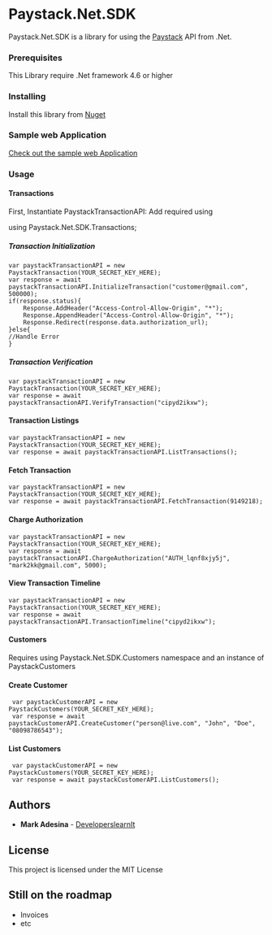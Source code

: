 # Paystack.Net.SDK

Paystack.Net.SDK is a library for using the [Paystack](https://paystack.com) API from .Net.


### Prerequisites

This Library require .Net framework 4.6 or higher



### Installing
Install this library from [Nuget](https://www.nuget.org/packages/Paystack.Net.SDK)

### Sample web Application

 [Check out the sample web Application](https://github.com/developerslearnit/Paystack.Net.SampleApp)


### Usage

#### Transactions

First, Instantiate PaystackTransactionAPI:
Add required using

using Paystack.Net.SDK.Transactions;


##### Transaction Initialization
    var paystackTransactionAPI = new PaystackTransaction(YOUR_SECRET_KEY_HERE);
    var response = await paystackTransactionAPI.InitializeTransaction("customer@gmail.com", 500000);
    if(response.status){
        Response.AddHeader("Access-Control-Allow-Origin", "*");
        Response.AppendHeader("Access-Control-Allow-Origin", "*");
		Response.Redirect(response.data.authorization_url);
    }else{
	//Handle Error
	}

##### Transaction Verification
    var paystackTransactionAPI = new PaystackTransaction(YOUR_SECRET_KEY_HERE);
    var response = await paystackTransactionAPI.VerifyTransaction("cipyd2ikxw");

#### Transaction Listings
    var paystackTransactionAPI = new PaystackTransaction(YOUR_SECRET_KEY_HERE);
    var response = await paystackTransactionAPI.ListTransactions();

#### Fetch Transaction

    var paystackTransactionAPI = new PaystackTransaction(YOUR_SECRET_KEY_HERE);
    var response = await paystackTransactionAPI.FetchTransaction(9149218);

#### Charge Authorization

    var paystackTransactionAPI = new PaystackTransaction(YOUR_SECRET_KEY_HERE);
    var response = await paystackTransactionAPI.ChargeAuthorization("AUTH_lqnf8xjy5j", "mark2kk@gmail.com", 5000);

#### View Transaction Timeline

    var paystackTransactionAPI = new PaystackTransaction(YOUR_SECRET_KEY_HERE);
    var response = await paystackTransactionAPI.TransactionTimeline("cipyd2ikxw");
    

#### Customers

Requires using Paystack.Net.SDK.Customers namespace and an instance of PaystackCustomers

#### Create Customer
     var paystackCustomerAPI = new PaystackCustomers(YOUR_SECRET_KEY_HERE);
     var response = await paystackCustomerAPI.CreateCustomer("person@live.com", "John", "Doe", "08098786543");

#### List Customers
     var paystackCustomerAPI = new PaystackCustomers(YOUR_SECRET_KEY_HERE);
     var response = await paystackCustomerAPI.ListCustomers();

## Authors

* **Mark Adesina** -  [DeveloperslearnIt](http://www.developerslearnit.com/)


## License

This project is licensed under the MIT License

## Still on the roadmap
* Invoices
* etc
